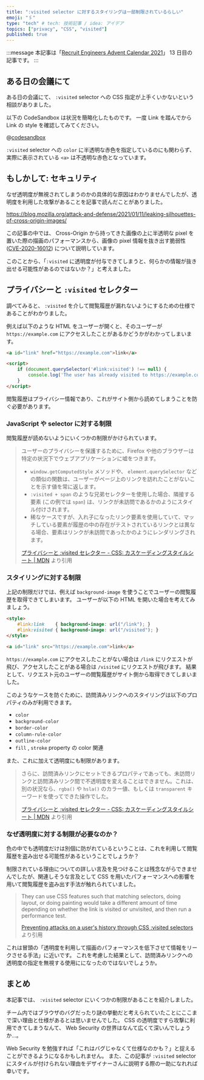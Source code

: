 ```yaml
---
title: ":visited selector に対するスタイリングは一部制限されているらしい"
emoji: "🖇️"
type: "tech" # tech: 技術記事 / idea: アイデア
topics: ["privacy", "CSS", "visited"]
published: true
---
```


:::message
本記事は「[Recruit Engineers Advent Calendar 2021](https://adventar.org/calendars/6663)」 13 日目の記事です。
:::

## ある日の会議にて

ある日の会議にて、 `:visited` selector への CSS 指定が上手くいかないという相談がありました。

以下の CodeSandbox は状況を簡略化したものです。
一度 Link を踏んでから Link の style を確認してみてください。

@[codesandbox](https://codesandbox.io/embed/visited-selector-styling-nk6x4?fontsize=14&theme=dark)

`:visited` selector への `color` に半透明な赤色を指定しているのにも関わらず、実際に表示されている `<a>` は不透明な赤色となっています。

## もしかして: セキュリティ

なぜ透明度が無視されてしまうのかの具体的な原因はわかりませんでしたが、透明度を利用した攻撃があることを記事で読んだことがありました。

https://blog.mozilla.org/attack-and-defense/2021/01/11/leaking-silhouettes-of-cross-origin-images/

この記事の中では、 Cross-Origin から持ってきた画像の上に半透明な pixel を置いた際の描画のパフォーマンスから、画像の pixel 情報を抜き出す脆弱性 ([CVE-2020-16012](https://cve.mitre.org/cgi-bin/cvename.cgi?name=CVE-2020-16012)) について説明しています。

このことから、「`:visited` に透明度が付与できてしまうと、何らかの情報が抜き出せる可能性があるのではないか？」と考えました。

## プライバシーと `:visited` セレクター

調べてみると、 `:visited` を介して閲覧履歴が漏れないようにするための仕様であることがわかりました。

例えば以下のような HTML をユーザーが開くと、そのユーザーが `https://example.com` にアクセスしたことがあるかどうかがわかってしまいます。

```html
<a id="link" href="https://example.com">link</a>

<script>
    if (document.querySelector('#link:visited') !== null) {
        console.log('The user has already visited to https://example.com')
    }
</script>
```

閲覧履歴はプライバシー情報であり、これがサイト側から読めてしまうことを防ぐ必要があります。

### JavaScript や selector に対する制限

閲覧履歴が読めないようにいくつかの制限がかけられています。

> ユーザーのプライバシーを保護するために、Firefox や他のブラウザーは特定の状況下でウェブアプリケーションに嘘をつきます。
> - `window.getComputedStyle` メソッドや、 `element.querySelector` などの類似の関数は、ユーザーがページ上のリンクを訪れたことがないことを示す値を常に返します。
> - `:visited + span` のような兄弟セレクターを使用した場合、隣接する要素 (この例では `span`) は、リンクが未訪問であるかのようにスタイル付けされます。
> - 稀なケースですが、入れ子になったリンク要素を使用していて、マッチしている要素が履歴の中の存在がテストされているリンクとは異なる場合、要素はリンクが未訪問であったかのようにレンダリングされます。
>
> [プライバシーと :visited セレクター - CSS: カスケーディングスタイルシート | MDN](https://developer.mozilla.org/ja/docs/Web/CSS/Privacy_and_the_:visited_selector) より引用

### スタイリングに対する制限

上記の制限だけでは、例えば `background-image` を使うことでユーザーの閲覧履歴を取得できてしまいます。
ユーザーが以下の HTML を開いた場合を考えてみましょう。

```html
<style>
    #link:link    { background-image: url("/link"); }
    #link:visited { background-image: url("/visited"); }
</style>

<a id="link" src="https://example.com">link</a>
```

`https://example.com` にアクセスしたことがない場合は `/link` にリクエストが飛び、アクセスしたことがある場合は `/visited` にリクエストが飛びます。
結果として、リクエスト元のユーザーの閲覧履歴がサイト側から取得できてしまいました。

このようなケースを防ぐために、訪問済みリンクへのスタイリングは以下のプロパティのみが利用できます。

- `color`
- `background-color`
- `border-color`
- `column-rule-color`
- `outline-color`
- `fill` , `stroke` property の color 関連

また、これに加えて透明度にも制限があります。

> さらに、訪問済みリンクにセットできるプロパティであっても、未訪問リンクと訪問済みリンク間で不透明度を変えることはできません。これは、別の状況なら、`rgba()` や `hsla()` のカラー値、もしくは `transparent` キーワードを使ってできた操作でした。
>
> [プライバシーと :visited セレクター - CSS: カスケーディングスタイルシート | MDN](https://developer.mozilla.org/ja/docs/Web/CSS/Privacy_and_the_:visited_selector) より引用

### なぜ透明度に対する制限が必要なのか？

色の中でも透明度だけは別個に防がれているということは、これを利用して閲覧履歴を盗み出せる可能性があるということでしょうか？

制限されている理由についての詳しい言及を見つけることは残念ながらできませんでしたが、関連しそうな言及として CSS を用いたパフォーマンスへの影響を用いて閲覧履歴を盗み出す手法が触れられていました。

> They can use CSS features such that matching selectors, doing layout, or doing painting would take a different amount of time depending on whether the link is visited or unvisited, and then run a performance test.
>
> [Preventing attacks on a user's history through CSS :visited selectors](https://dbaron.org/mozilla/visited-privacy#problem-statement) より引用

これは冒頭の「透明度を利用して描画のパフォーマンスを低下させて情報をリークさせる手法」に近いです。
これを考慮した結果として、訪問済みリンクへの透明度の指定を無視する使用にになったのではないでしょうか。

## まとめ

本記事では、 `:visited` selector にいくつかの制限があることを紹介しました。

チーム内ではブラウザのバグだったり謎の挙動だと考えられていたことにここまで深い理由と仕様があるとは思いませんでした。
CSS の透明度ですら攻撃に利用できてしまうなんて、 Web Security の世界はなんて広くて深いんでしょうか...。

Web Security を勉強すれば「これはバグじゃなくて仕様なのかも？」と捉えることができるようになるかもしれません。
また、この記事が `:visited` selector にスタイルが付けられない理由をデザイナーさんに説明する際の一助になれれば幸いです。
